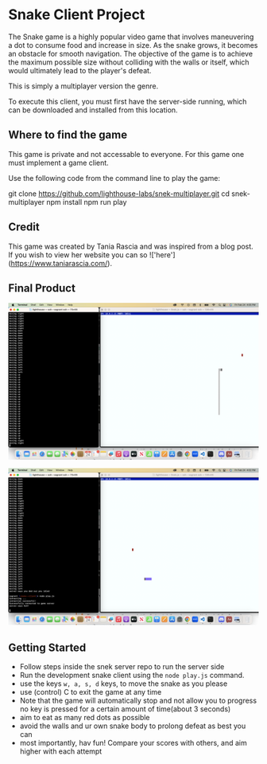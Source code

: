 # Snake Client Project

The Snake game is a highly popular video game that involves maneuvering a dot to consume food and increase in size. As the snake grows, it becomes an obstacle for smooth navigation. The objective of the game is to achieve the maximum possible size without colliding with the walls or itself, which would ultimately lead to the player's defeat.


This is simply a multiplayer version the genre.

To execute this client, you must first have the server-side running, which can be downloaded and installed from this location.

## Where to find the game

This game is private and not accessable to everyone. For this game one must implement a game client.

Use the following code from the command line to play the game:

git clone https://github.com/lighthouse-labs/snek-multiplayer.git
cd snek-multiplayer
npm install
npm run play

## Credit

This game was created by Tania Rascia and was inspired from a blog post.  If you wish to view her website you can so !['here'] (https://www.taniarascia.com/).

## Final Product

!["Random point in snake game"](https://github.com/lukechamberland/snake--client/blob/5dc73bbd31eab025122dcdb4ce4f3d424ddaba56/images/randomPointSS.png)

!["Starting point"](https://github.com/lukechamberland/snake--client/blob/5dc73bbd31eab025122dcdb4ce4f3d424ddaba56/images/startingPointss.png)


## Getting Started

- Follow steps inside the snek server repo to run the server side
- Run the development snake client using the `node play.js` command.
- use the keys `w, a, s, d` keys, to move the snake as you please
- use (control) C to exit the game at any time  
- Note that the game will automatically stop and not allow you to     progress no key is pressed for a certain amount of time(about 3 seconds)
- aim to eat as many red dots as possible
- avoid the walls and ur own snake body to prolong defeat as best you can
- most importantly, hav fun! Compare your scores with others, and aim higher with each attempt